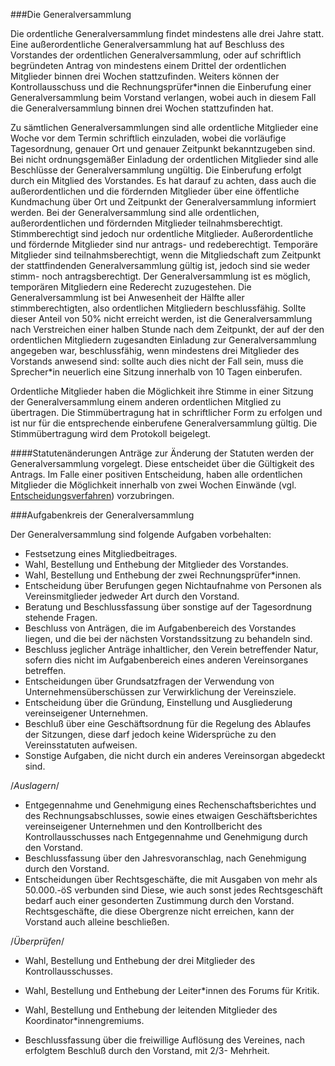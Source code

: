 ###Die Generalversammlung

Die ordentliche Generalversammlung findet mindestens alle drei Jahre statt.
Eine außerordentliche Generalversammlung hat auf Beschluss des Vorstandes der ordentlichen Generalversammlung, oder auf schriftlich begründeten Antrag von mindestens einem Drittel der ordentlichen Mitglieder binnen drei Wochen stattzufinden. Weiters können der Kontrollausschuss und die Rechnungsprüfer\*innen die Einberufung einer Generalversammlung beim Vorstand verlangen, wobei auch in diesem Fall die Generalversammlung binnen drei Wochen stattzufinden hat.

Zu sämtlichen Generalversammlungen sind alle ordentliche Mitglieder eine Woche vor dem Termin schriftlich einzuladen, wobei die vorläufige Tagesordnung, genauer Ort und genauer Zeitpunkt bekanntzugeben sind. Bei nicht ordnungsgemäßer Einladung der ordentlichen Mitglieder sind alle Beschlüsse der Generalversammlung ungültig. Die Einberufung erfolgt durch ein Mitglied des Vorstandes. Es hat darauf zu achten, dass auch die außerordentlichen und die fördernden Mitglieder über eine öffentliche Kundmachung über Ort und Zeitpunkt der Generalversammlung informiert werden.
Bei der Generalversammlung sind alle ordentlichen, außerordentlichen und fördernden Mitglieder teilnahmsberechtigt. Stimmberechtigt sind jedoch nur ordentliche Mitglieder. Außerordentliche und fördernde Mitglieder sind nur antrags- und redeberechtigt. Temporäre Mitglieder sind teilnahmsberechtigt, wenn die Mitgliedschaft zum Zeitpunkt der stattfindenden Generalversammlung gültig ist, jedoch sind sie weder stimm- noch antragsberechtigt. Der Generalversammlung ist es möglich, temporären Mitgliedern eine Rederecht zuzugestehen.
Die Generalversammlung ist bei Anwesenheit der Hälfte aller stimmberechtigten, also ordentlichen Mitgliedern beschlussfähig. Sollte dieser Anteil von 50% nicht erreicht werden, ist die Generalversammlung nach Verstreichen einer halben Stunde nach dem Zeitpunkt, der auf der den
ordentlichen Mitgliedern zugesandten Einladung zur Generalversammlung angegeben war, beschlussfähig, wenn mindestens drei Mitglieder des Vorstands anwesend sind: sollte auch dies nicht der Fall sein, muss die Sprecher\*in neuerlich eine Sitzung innerhalb von 10 Tagen einberufen.

Ordentliche Mitglieder haben die Möglichkeit ihre Stimme in einer Sitzung der Generalversammlung einem anderen ordentlichen Mitglied zu übertragen. Die Stimmübertragung hat in schriftlicher Form zu erfolgen und ist nur für die entsprechende einberufene Generalversammlung gültig. Die Stimmübertragung wird dem Protokoll beigelegt.

####Statutenänderungen
Anträge zur Änderung der Statuten werden der Generalversammlung vorgelegt. Diese entscheidet über die Gültigkeit des Antrags. Im Falle einer positiven Entscheidung, haben alle ordentlichen Mitglieder die Möglichkeit innerhalb von zwei Wochen Einwände (vgl. [Entscheidungsverfahren](4-Entscheidungsverfahren.md)) vorzubringen.

###Aufgabenkreis der Generalversammlung

Der Generalversammlung sind folgende Aufgaben vorbehalten:

* Festsetzung eines Mitgliedbeitrages.
* Wahl, Bestellung und Enthebung der Mitglieder des Vorstandes.
* Wahl, Bestellung und Enthebung der zwei Rechnungsprüfer\*innen.
* Entscheidung über Berufungen gegen Nichtaufnahme von Personen als Vereinsmitglieder jedweder Art durch den Vorstand.
* Beratung und Beschlussfassung über sonstige auf der Tagesordnung stehende Fragen.
* Beschluss von Anträgen, die im Aufgabenbereich des Vorstandes liegen, und die bei der nächsten Vorstandssitzung zu behandeln sind.
* Beschluss jeglicher Anträge inhaltlicher, den Verein betreffender Natur, sofern dies nicht im Aufgabenbereich eines anderen Vereinsorganes betreffen.
* Entscheidungen über Grundsatzfragen der Verwendung von Unternehmensüberschüssen zur Verwirklichung der Vereinsziele.
* Entscheidung über die Gründung, Einstellung und Ausgliederung vereinseigener Unternehmen.
* Beschluß über eine Geschäftsordnung für die Regelung des Ablaufes der Sitzungen, diese darf jedoch keine Widersprüche zu den Vereinsstatuten aufweisen.
* Sonstige Aufgaben, die nicht durch ein anderes Vereinsorgan abgedeckt sind.

/*Auslagern*/
* Entgegennahme und Genehmigung eines Rechenschaftsberichtes und des Rechnungsabschlusses, sowie eines etwaigen Geschäftsberichtes vereinseigener Unternehmen und den Kontrollbericht des Kontrollausschusses nach Entgegennahme und Genehmigung durch den Vorstand.
* Beschlussfassung über den Jahresvoranschlag, nach Genehmigung durch den Vorstand.
* Entscheidungen über Rechtsgeschäfte, die mit Ausgaben von mehr als 50.000.-öS verbunden sind Diese, wie auch sonst jedes Rechtsgeschäft bedarf auch einer gesonderten Zustimmung durch den Vorstand. Rechtsgeschäfte, die diese Obergrenze nicht erreichen, kann der Vorstand auch alleine beschließen.

/*Überprüfen*/
* Wahl, Bestellung und Enthebung der drei Mitglieder des Kontrollausschusses.
* Wahl, Bestellung und Enthebung der Leiter\*innen des Forums für Kritik.
* Wahl, Bestellung und Enthebung der leitenden Mitglieder des Koordinator\*innengremiums.

* Beschlussfassung über die freiwillige Auflösung des Vereines, nach erfolgtem Beschluß durch den Vorstand, mit 2/3- Mehrheit.
